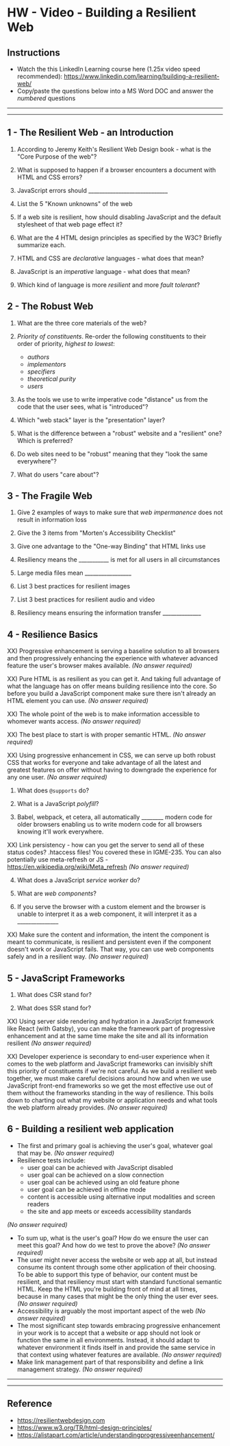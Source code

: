# HW - Video - Building a Resilient Web

## Instructions
- Watch the this LinkedIn Learning course here (1.25x video speed recommended): https://www.linkedin.com/learning/building-a-resilient-web/
- Copy/paste the questions below into a MS Word DOC and answer the *numbered* questions

<hr><hr>

## 1 - The Resilient Web - an Introduction

1) According to Jeremy Keith's Resilient Web Design book  - what is the "Core Purpose of the web"?

1) What is supposed to happen if a browser encounters a document with HTML and CSS errors?

1) JavaScript errors should _____________________________

1) List the 5 "Known unknowns" of the web

1) If a web site is resilient, how should disabling JavaScript and the default stylesheet of that web page effect it?

1) What are the 4 HTML design principles as specified by the W3C? Briefly summarize each. 

1) HTML and CSS are *declarative* languages - what does that mean?

1) JavaScript is an *imperative* language - what does that mean?

1) Which kind of language is more *resilient* and more *fault tolerant*?


## 2 - The Robust Web

1) What are the three core materials of the web?

2) *Priority of constituents*. Re-order the following constituents to their order of priority, *highest to lowest*:

    - *authors*
    - *implementors*
    - *specifiers*
    - *theoretical purity*
    - *users*

3) As the tools we use to write imperative code "distance" us from the code that the user sees, what is "introduced"?

4) Which "web stack" layer is the "presentation" layer?

5) What is the difference between a "robust" website and a "resilient" one? Which is preferred?

6) Do web sites need to be "robust" meaning that they "look the same everywhere"?

7) What do users "care about"?


## 3 - The Fragile Web

1) Give 2 examples of ways to make sure that *web impermanence* does not result in information loss

1) Give the 3 items from "Morten's Accessibility Checklist"

1) Give one advantage to the "One-way Binding" that HTML links use

1) Resiliency means the ___________  is met for all users in all circumstances

1) Large media files mean _________________

1) List 3 best practices for resilient images

1) List 3 best practices for resilient audio and video

1) Resiliency means ensuring the information transfer ______________


## 4 - Resilience Basics
XX) Progressive enhancement is serving a baseline solution to all browsers and then progressively enhancing the experience with whatever advanced feature the user's browser makes available. *(No answer required)*

XX) Pure HTML is as resilient as you can get it. And taking full advantage of what the language has on offer means building resilience into the core. So before you build a JavaScript component make sure there isn't already an HTML element you can use. *(No answer required)*

XX) The whole point of the web is to make information accessible to whomever wants access. *(No answer required)*

XX) The best place to start is with proper semantic HTML. *(No answer required)*

XX) Using progressive enhancement in CSS, we can serve up both robust CSS that works for everyone and take advantage of all the latest and greatest features on offer without having to downgrade the experience for any one user.  *(No answer required)*

1) What does `@supports` do?

2) What is a JavaScript *polyfill*?

3) Babel, webpack, et cetera, all automatically ________ modern code for older browsers enabling us to write modern code for all browsers knowing it'll work everywhere. 

XX) Link persistency - how can you get the server to send all of these status codes? .htaccess files! You covered these in IGME-235. You can also potentially use meta-refresh or JS - https://en.wikipedia.org/wiki/Meta_refresh *(No answer required)*

4) What does a JavaScript *service worker* do?

5) What are *web components*?

6) If you serve the browser with a custom element and the browser is unable to interpret it as a web component, it will interpret it as a _______________

XX) Make sure the content and information, the intent the component is meant to communicate, is resilient and persistent even if the component doesn't work or JavaScript fails. That way, you can use web components safely and in a resilient way. *(No answer required)*

## 5 - JavaScript Frameworks
1) What does CSR stand for?

2) What does SSR stand for?

XX) Using server side rendering and hydration in a JavaScript framework like React (with Gatsby), you can make the framework part of progressive enhancement and at the same time make the site and all its information resilient *(No answer required)*

XX) Developer experience is secondary to end-user experience when it comes to the web platform and JavaScript frameworks can invisibly shift this priority of constituents if we're not careful. As we build a resilient web together, we must make careful decisions around how and when we use JavaScript front-end frameworks so we get the most effective use out of them without the frameworks standing in the way of resilience. This boils down to charting out what my website or application needs and what tools the web platform already provides. *(No answer required)*


## 6 - Building a resilient web application
- The first and primary goal is achieving the user's goal, whatever goal that may be. *(No answer required)*
- Resilience tests include:
  - user goal can be achieved with JavaScript disabled
  - user goal can be achieved on a slow connection
  - user goal can be achieved using an old feature phone
  - user goal can be achieved in offline mode
  - content is accessible using alternative input modalities and screen readers
  - the site and app meets or exceeds accessibility standards

*(No answer required)*

- To sum up, what is the user's goal? How do we ensure the user can meet this goal? And how do we test to prove the above? *(No answer required)*
- The user might never access the website or web app at all, but instead consume its content through some other application of their choosing. To be able to support this type of behavior, our content must be resilient, and that resiliency must start with standard functional semantic HTML. Keep the HTML you're building front of mind at all times, because in many cases that might be the only thing the user ever sees. *(No answer required)*
- Accessibility is arguably the most important aspect of the web *(No answer required)*
- The most significant step towards embracing progressive enhancement in your work is to accept that a website or app should not look or function the same in all environments. Instead, it should adapt to whatever environment it finds itself in and provide the same service in that context using whatever features are available. *(No answer required)*
- Make link management part of that responsibility and define a link management strategy. *(No answer required)*

<hr><hr>

## Reference
- https://resilientwebdesign.com
- https://www.w3.org/TR/html-design-principles/ 
- https://alistapart.com/article/understandingprogressiveenhancement/

